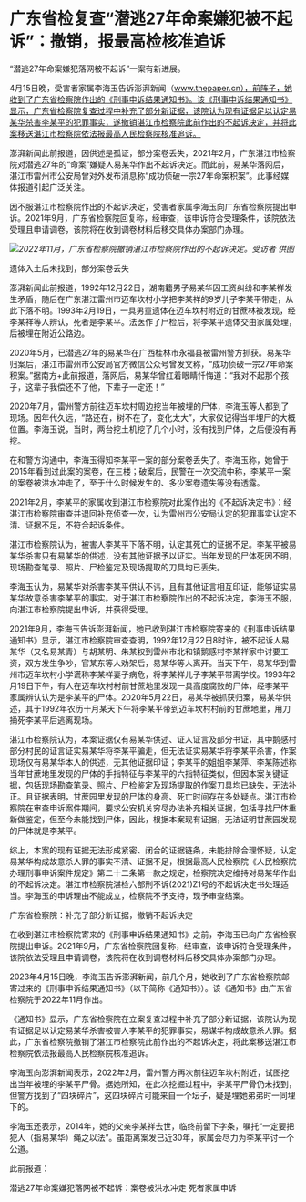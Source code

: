# 广东省检复查“潜逃27年命案嫌犯被不起诉”：撤销，报最高检核准追诉

“潜逃27年命案嫌犯落网被不起诉”一案有新进展。

4月15日晚，受害者家属李海玉告诉澎湃新闻（www.thepaper.cn），前阵子，她收到了广东省检察院作出的《刑事申诉结果通知书》。该《刑事申诉结果通知书》显示，广东省检察院复查过程中补充了部分新证据，该院认为现有证据足以认定易某华杀害李某平的犯罪事实，遂撤销湛江市检察院此前作出的不起诉决定，并将此案移送湛江市检察院依法报最高人民检察院核准追诉。

澎湃新闻此前报道，因供述是孤证，部分案卷丢失，2021年2月，广东湛江市检察院对潜逃27年的“命案”嫌疑人易某华作出不起诉决定。而此前，易某华落网后，湛江市雷州市公安局曾对外发布消息称“成功侦破一宗27年命案积案”。此事经媒体报道引起广泛关注。

因不服湛江市检察院作出的不起诉决定，受害者家属李海玉向广东省检察院提出申诉。2021年9月，广东省检察院回复称，经审查，该申诉符合受理条件，该院依法受理且申请调卷，该院将在收到调卷材料后移交具体办案部门办理。

![](https://inews.gtimg.com/om_bt/OuzOHPOI1H1Q9Sim57nHqQ1Vs-oachKuYs4v5bcYVFvkEAA/1000)_2022年11月，广东省检察院撤销湛江市检察院作出的不起诉决定。受访者 供图_

遗体入土后未找到，部分案卷丢失

澎湃新闻此前报道，1992年12月22日，湖南籍男子易某华因工资纠纷和李某祥发生矛盾，随后在广东湛江雷州市迈车坎村小学把李某祥的9岁儿子李某平带走，从此下落不明。1993年2月19日，一具男童遗体在迈车坎村附近的甘蔗林被发现，经李某祥等人辨认，死者是李某平。法医作了尸检后，将李某平遗体交由家属处理，后被埋在附近公路边。

2020年5月，已潜逃27年的易某华在广西桂林市永福县被雷州警方抓获。易某华归案后，湛江市雷州市公安局官方微信公众号曾发文称，“成功侦破一宗27年命案积案。”据南方+此前报道，落网后，易某华曾红着眼睛忏悔道：“我对不起那个孩子，这辈子我偿还不了他，下辈子一定还！”

2020年7月，雷州警方前往迈车坎村周边挖当年被埋的尸体，李海玉等人都到了现场。因年代久远，“路还在，树不在了，变化太大”，大家仅记得当年埋尸的大概位置。李海玉说，当时，两台挖土机挖了几个小时，没有找到尸体，之后便没有再挖。

在和警方沟通中，李海玉得知李某平一案的部分案卷丢失了。李海玉称，她曾于2015年看到过此案的案卷，在三楼；破案后，民警在一次交流中称，李某平一案的案卷被洪水冲走了，至于什么时候发生的、多少案卷遗失等没有透露。

2021年2月，李某平的家属收到湛江市检察院对此案作出的《不起诉决定书》：经湛江市检察院审查并退回补充侦查一次，认为雷州市公安局认定的犯罪事实认定不清、证据不足，不符合起诉条件。

湛江市检察院认为，被害人李某平下落不明，认定其死亡的证据不足。李某平被易某华杀害只有易某华的供述，没有其他证据予以证实。当年发现的尸体死因不明，现场勘查笔录、照片、尸检鉴定及现场提取的刀具均已丢失。

李海玉认为，易某华对杀害李某平供认不讳，且有其他证言相互印证，能够证实易某华故意杀害李某平的事实。对于湛江市检察院作出的不起诉决定，李海玉不服，向湛江市检察院提出申诉，并获得受理。

2021年9月，李海玉告诉澎湃新闻，她已收到湛江市检察院寄来的《刑事申诉结果通知书》显示，湛江市检察院审查查明，1992年12月22日8时许，被不起诉人易某华（又名易某青）与胡某明、朱某权到雷州市北和镇鹅感村李某祥家中讨要工资，双方发生争吵，官某东等人劝架后，易某华等人离开。当天下午，易某华到雷州市迈车坎村小学谎称李某祥妻子病危，将李某祥儿子李某平带离学校。1993年2月19日下午，有人在迈车坎村村前甘蔗地里发现一具高度腐败的尸体，经李某平家属辨认认为是李某平的尸体。2020年5月22日，易某华被抓获归案，易某华供述，其于1992年农历十月某天下午将李某平带到迈车坎村村前的甘蔗地里，用刀捅死李某平后逃离现场。

湛江市检察院认为，本案证据仅有易某华供述、证人证言及部分书证，其中鹅感村部分村民的证言证实易某华将李某平骗走，但无法证实易某华将李某平杀害，作案现场仅有易某华本人的供述，无其他证据印证；李某平的姐姐李某萍、李某陈述称当年甘蔗地里发现的尸体的手指特征与李某平的六指特征类似，但因本案关键证据，包括现场勘查笔录、照片、尸检鉴定及现场提取的作案刀具均已缺失，无法补正。且证据表明，甘蔗园里发现的尸体的身高、死亡时间存在多处疑点。湛江市检察院在审查申诉案件期间，要求公安机关穷尽办法补充相关证据，包括寻找尸体重新做鉴定，但至今未能找到尸体，因此，根据本案现有证据，无法证明甘蔗园发现的尸体就是李某平。

综上，本案的现有证据无法形成紧密、闭合的证据链条，未能排除合理怀疑，认定易某华构成故意杀人罪的事实不清、证据不足，根据最高人民检察院《人民检察院办理刑事申诉案件规定》第二十二条第一款之规定，检察院决定维持对易某华作出的不起诉决定。湛江市检察院湛检六部刑不诉(2021)Z1号的不起诉决定书处理适当。李海玉的申诉理由不能成立，检察院不予支持，现予审查结案。

广东省检察院：补充了部分新证据，撤销不起诉决定

在收到湛江市检察院寄来的《刑事申诉结果通知书》之前，李海玉已向广东省检察院提出申诉。2021年9月，广东省检察院回复称，经审查，该申诉符合受理条件，该院依法受理且申请调卷，该院将在收到调卷材料后移交具体办案部门办理。

2023年4月15日晚，李海玉告诉澎湃新闻，前几个月，她收到了广东省检察院邮寄过来的《刑事申诉结果通知书》（以下简称《通知书》）。该《通知书》由广东省检察院于2022年11月作出。

《通知书》显示，广东省检察院在立案复查过程中补充了部分新证据，该院认为现有证据足以认定易某华杀害被害人李某平的犯罪事实，易谋华构成故意杀人罪。据此，广东省检察院撤销了湛江市检察院此前作出的不起诉决定，将此案移送湛江市检察院依法报最高人民检察院核准追诉。

李海玉向澎湃新闻表示，2022年2月，雷州警方再次前往迈车坎村附近，试图挖出当年被埋的李某平尸骨。据她所知，在此次挖掘过程中，李某平尸骨仍未找到，但警方找到了“四块碎片”，这四块碎片可能来自一个坛子，疑是埋她弟弟时一同埋下的。

李海玉还表示，2014年，她的父亲李某祥去世，临终前留下字条，嘱托“一定要把犯人（指易某华）绳之以法”。虽距离案发已近30年，家属会尽力为李某平讨一个公道。

此前报道：

潜逃27年命案嫌犯落网被不起诉：案卷被洪水冲走 死者家属申诉

